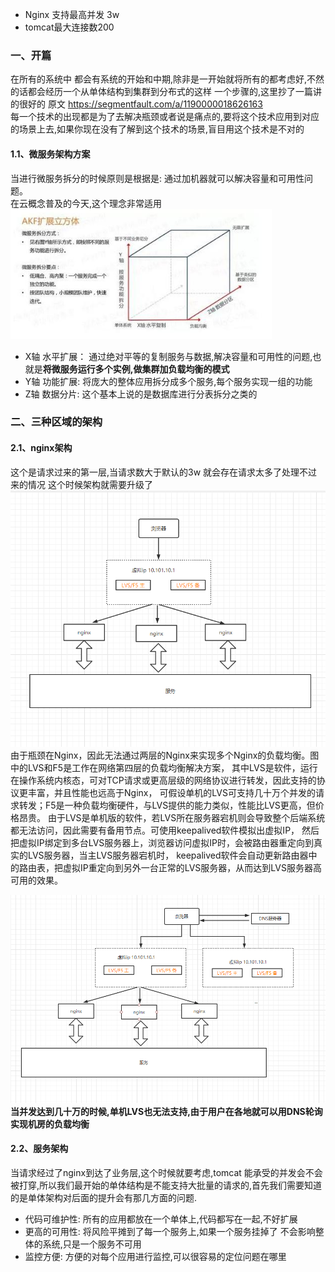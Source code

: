 
* Nginx 支持最高并发 3w
* tomcat最大连接数200


### 一、开篇
   在所有的系统中 都会有系统的开始和中期,除非是一开始就将所有的都考虑好,不然的话都会经历一个从单体结构到集群到分布式的这样
   一个步骤的,这里抄了一篇讲的很好的 原文 https://segmentfault.com/a/1190000018626163  
   每一个技术的出现都是为了去解决瓶颈或者说是痛点的,要将这个技术应用到对应的场景上去,如果你现在没有了解到这个技术的场景,盲目用这个技术是不对的  
   
   #### 1.1、微服务架构方案
   当进行微服务拆分的时候原则是根据是: 通过加机器就可以解决容量和可用性问题。  
   在云概念普及的今天,这个理念非常适用  
   ![image](image/AKF扩展立方体.png)  
   * X轴 水平扩展： 通过绝对平等的复制服务与数据,解决容量和可用性的问题,也就是**将微服务运行多个实例,做集群加负载均衡的模式**
   * Y轴 功能扩展: 将庞大的整体应用拆分成多个服务,每个服务实现一组的功能
   * Z轴 数据分片: 这个基本上说的是数据库进行分表拆分之类的

### 二、三种区域的架构
#### 2.1、nginx架构
   这个是请求过来的第一层,当请求数大于默认的3w 就会存在请求太多了处理不过来的情况 这个时候架构就需要升级了  
    ![image](image/ngxin负载均衡.png)  
    由于瓶颈在Nginx，因此无法通过两层的Nginx来实现多个Nginx的负载均衡。图中的LVS和F5是工作在网络第四层的负载均衡解决方案，
    其中LVS是软件，运行在操作系统内核态，可对TCP请求或更高层级的网络协议进行转发，因此支持的协议更丰富，并且性能也远高于Nginx，
    可假设单机的LVS可支持几十万个并发的请求转发；F5是一种负载均衡硬件，与LVS提供的能力类似，性能比LVS更高，但价格昂贵。
    由于LVS是单机版的软件，若LVS所在服务器宕机则会导致整个后端系统都无法访问，因此需要有备用节点。可使用keepalived软件模拟出虚拟IP，
    然后把虚拟IP绑定到多台LVS服务器上，浏览器访问虚拟IP时，会被路由器重定向到真实的LVS服务器，当主LVS服务器宕机时，
    keepalived软件会自动更新路由器中的路由表，把虚拟IP重定向到另外一台正常的LVS服务器，从而达到LVS服务器高可用的效果。  
    
   ![image](image/nginx负载均衡2.png)  
   **当并发达到几十万的时候,单机LVS也无法支持,由于用户在各地就可以用DNS轮询实现机房的负载均衡**
   
#### 2.2、服务架构
   当请求经过了nginx到达了业务层,这个时候就要考虑,tomcat 能承受的并发会不会被打穿,所以我们最开始的单体结构是不能支持大批量的请求的,首先我们需要知道的是单体架构对后面的提升会有那几方面的问题.
   * 代码可维护性: 所有的应用都放在一个单体上,代码都写在一起,不好扩展
   * 更高的可用性: 将风险平摊到了每一个服务上,如果一个服务挂掉了 不会影响整体的系统,只是一个服务不可用
   * 监控方便: 方便的对每个应用进行监控,可以很容易的定位问题在哪里
   

   